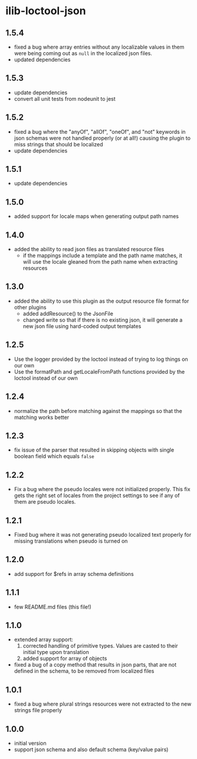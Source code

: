 # ilib-loctool-json

## 1.5.4

- fixed a bug where array entries without any localizable values in
  them were being coming out as `null` in the localized json files.
- updated dependencies

## 1.5.3

- update dependencies
- convert all unit tests from nodeunit to jest

## 1.5.2

- fixed a bug where the "anyOf", "allOf", "oneOf", and "not" keywords
  in json schemas were not handled properly (or at all!) causing
  the plugin to miss strings that should be localized
- update dependencies

## 1.5.1

- update dependencies

## 1.5.0

- added support for locale maps when generating output path names

## 1.4.0

- added the ability to read json files as translated resource files
  - if the mappings include a template and the path name matches, it
    will use the locale gleaned from the path name when extracting
    resources

## 1.3.0

- added the ability to use this plugin as the output resource file format for other
  plugins
  - added addResource() to the JsonFile
  - changed write so that if there is no existing json, it will generate
    a new json file using hard-coded output templates

## 1.2.5

- Use the logger provided by the loctool instead of trying to log things on our own
- Use the formatPath and getLocaleFromPath functions provided by the loctool instead
  of our own

## 1.2.4

- normalize the path before matching against the mappings so that the matching
  works better

## 1.2.3

- fix issue of the parser that resulted in skipping objects with
  single boolean field which equals `false`

## 1.2.2

- Fix a bug where the pseudo locales were not initialized properly. This fix gets
  the right set of locales from the project settings to see if any of them are pseudo locales.

## 1.2.1

- Fixed bug where it was not generating pseudo localized text properly for missing
  translations when pseudo is turned on

## 1.2.0

- add support for $refs in array schema definitions

## 1.1.1

- few README.md files (this file!)

## 1.1.0

- extended array support:
  1. corrected handling of primitive types. Values are casted to their initial type upon translation
  2. added support for array of objects
- fixed a bug of a copy method that results in json parts, that are not defined in the schema,
  to be removed from localized files

## 1.0.1

- fixed a bug where plural strings resources were not extracted to the new
  strings file properly

## 1.0.0

- initial version
- support json schema and also default schema (key/value pairs)
